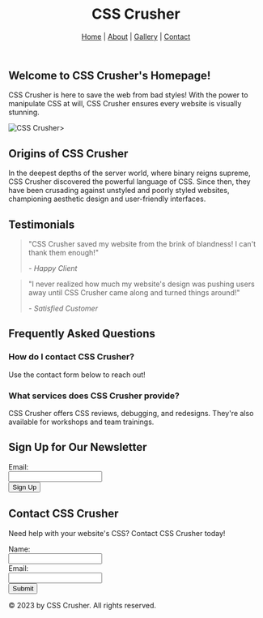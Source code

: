 <!DOCTYPE html>
<html>
<head>
  <meta name="viewport" content="width=device-width, initial-scale=1.0">
  <link rel ="stylesheet" href="css/styles.css"/>
  

  
</head>
<body class="body-class">
  <header class="header-class">
    <h1 class="title-class">CSS Crusher</h1>
    <nav class="nav-class">
      <a href="#" class="nav-link-class">Home</a> |
      <a href="#" class="nav-link-class">About</a> |
      <a href="#" class="nav-link-class">Gallery</a> |
      <a href="#" class="nav-link-class">Contact</a>
    </nav>
  </header>

  <section class="hero-section-class">
    <h2 class="header-class">Welcome to CSS Crusher's Homepage!</h2>
    <p class="text-class">CSS Crusher is here to save the web from bad styles! With the power to manipulate CSS at will, CSS Crusher ensures every website is visually stunning.</p>
    <img src="https://media.istockphoto.com/id/1360219351/photo/female-superhero-in-suit-standing-on-rooftop-with-sparks-radiating-from-hands.jpg?s=1024x1024&w=is&k=20&c=zd_jNIPuRS_f5YhQb1Y8yCS39DUNI8YXLKuX61fwFPs=" alt="CSS Crusher" class="image-class" style="max-width:100%;height:auto;">>
  </section>

  <section class="origin-section-class">
    <h2 class="section-title-class">Origins of CSS Crusher</h2>
    <p class="text-class">In the deepest depths of the server world, where binary reigns supreme, CSS Crusher discovered the powerful language of CSS. Since then, they have been crusading against unstyled and poorly styled websites, championing aesthetic design and user-friendly interfaces.</p>
  </section>

  <section class="testimonial-section-class">
    <h2 class="section-title-class">Testimonials</h2>
    <blockquote class="blockquote-class">
      <p class="text-class">"CSS Crusher saved my website from the brink of blandness! I can't thank them enough!"</p>
      <cite class="cite-class">- Happy Client</cite>
    </blockquote>
    <blockquote class="blockquote-class">
      <p class="text-class">"I never realized how much my website's design was pushing users away until CSS Crusher came along and turned things around!"</p>
      <cite class="cite-class">- Satisfied Customer</cite>
    </blockquote>
  </section>

  <section class="faq-section-class">
    <h2 class="section-title-class">Frequently Asked Questions</h2>
    <div class="faq-class">
      <h3 class="faq-question-class">How do I contact CSS Crusher?</h3>
      <p class="text-class">Use the contact form below to reach out!</p>
    </div>
    <div class="faq-class">
      <h3 class="faq-question-class">What services does CSS Crusher provide?</h3>
      <p class="text-class">CSS Crusher offers CSS reviews, debugging, and redesigns. They're also available for workshops and team trainings.</p>
    </div>
  </section>

  <section class="newsletter-section-class">
    <h2 class="section-title-class">Sign Up for Our Newsletter</h2>
    <form class="form-class">
      <label for="newsletter-email" class="label-class">Email:</label><br>
      <input type="email" id="newsletter-email" name="newsletter-email" class="input-class"><br>
      <input type="submit" value="Sign Up" class="button-class">
    </form>
  </section>

  <section class="contact-section-class">
    <h2 class="section-title-class">Contact CSS Crusher</h2>
    <p class="text-class">Need help with your website's CSS? Contact CSS Crusher today!</p>
    <form class="form-class">
      <label for="name" class="label-class">Name:</label><br>
      <input type="text" id="name" name="name" class="input-class"><br>
      <label for="email" class="label-class">Email:</label><br>
      <input type="email" id="email" name="email" class="input-class"><br>
      <input type="submit" value="Submit" class="button-class">
    </form>
  </section>

  <footer class="footer-class">
    <p class="text-class">© 2023 by CSS Crusher. All rights reserved.</p>
  </footer>

</body>
</html>
